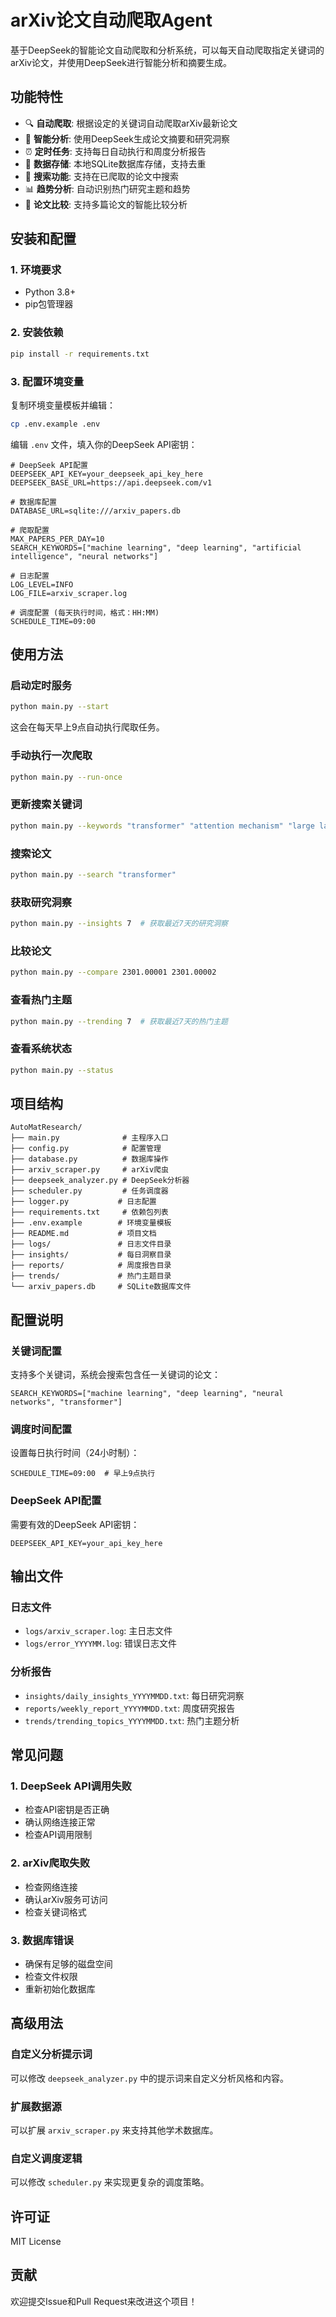 # arXiv论文自动爬取Agent

基于DeepSeek的智能论文自动爬取和分析系统，可以每天自动爬取指定关键词的arXiv论文，并使用DeepSeek进行智能分析和摘要生成。

## 功能特性

- 🔍 **自动爬取**: 根据设定的关键词自动爬取arXiv最新论文
- 🤖 **智能分析**: 使用DeepSeek生成论文摘要和研究洞察
- ⏰ **定时任务**: 支持每日自动执行和周度分析报告
- 💾 **数据存储**: 本地SQLite数据库存储，支持去重
- 🔎 **搜索功能**: 支持在已爬取的论文中搜索
- 📊 **趋势分析**: 自动识别热门研究主题和趋势
- 🔄 **论文比较**: 支持多篇论文的智能比较分析

## 安装和配置

### 1. 环境要求

- Python 3.8+
- pip包管理器

### 2. 安装依赖

```bash
pip install -r requirements.txt
```

### 3. 配置环境变量

复制环境变量模板并编辑：

```bash
cp .env.example .env
```

编辑 `.env` 文件，填入你的DeepSeek API密钥：

```env
# DeepSeek API配置
DEEPSEEK_API_KEY=your_deepseek_api_key_here
DEEPSEEK_BASE_URL=https://api.deepseek.com/v1

# 数据库配置
DATABASE_URL=sqlite:///arxiv_papers.db

# 爬取配置
MAX_PAPERS_PER_DAY=10
SEARCH_KEYWORDS=["machine learning", "deep learning", "artificial intelligence", "neural networks"]

# 日志配置
LOG_LEVEL=INFO
LOG_FILE=arxiv_scraper.log

# 调度配置 (每天执行时间，格式：HH:MM)
SCHEDULE_TIME=09:00
```

## 使用方法

### 启动定时服务

```bash
python main.py --start
```

这会在每天早上9点自动执行爬取任务。

### 手动执行一次爬取

```bash
python main.py --run-once
```

### 更新搜索关键词

```bash
python main.py --keywords "transformer" "attention mechanism" "large language models"
```

### 搜索论文

```bash
python main.py --search "transformer"
```

### 获取研究洞察

```bash
python main.py --insights 7  # 获取最近7天的研究洞察
```

### 比较论文

```bash
python main.py --compare 2301.00001 2301.00002
```

### 查看热门主题

```bash
python main.py --trending 7  # 获取最近7天的热门主题
```

### 查看系统状态

```bash
python main.py --status
```

## 项目结构

```
AutoMatResearch/
├── main.py              # 主程序入口
├── config.py            # 配置管理
├── database.py          # 数据库操作
├── arxiv_scraper.py     # arXiv爬虫
├── deepseek_analyzer.py # DeepSeek分析器
├── scheduler.py         # 任务调度器
├── logger.py           # 日志配置
├── requirements.txt     # 依赖包列表
├── .env.example        # 环境变量模板
├── README.md           # 项目文档
├── logs/               # 日志文件目录
├── insights/           # 每日洞察目录
├── reports/            # 周度报告目录
├── trends/             # 热门主题目录
└── arxiv_papers.db     # SQLite数据库文件
```

## 配置说明

### 关键词配置

支持多个关键词，系统会搜索包含任一关键词的论文：

```env
SEARCH_KEYWORDS=["machine learning", "deep learning", "neural networks", "transformer"]
```

### 调度时间配置

设置每日执行时间（24小时制）：

```env
SCHEDULE_TIME=09:00  # 早上9点执行
```

### DeepSeek API配置

需要有效的DeepSeek API密钥：

```env
DEEPSEEK_API_KEY=your_api_key_here
```

## 输出文件

### 日志文件
- `logs/arxiv_scraper.log`: 主日志文件
- `logs/error_YYYYMM.log`: 错误日志文件

### 分析报告
- `insights/daily_insights_YYYYMMDD.txt`: 每日研究洞察
- `reports/weekly_report_YYYYMMDD.txt`: 周度研究报告
- `trends/trending_topics_YYYYMMDD.txt`: 热门主题分析

## 常见问题

### 1. DeepSeek API调用失败
- 检查API密钥是否正确
- 确认网络连接正常
- 检查API调用限制

### 2. arXiv爬取失败
- 检查网络连接
- 确认arXiv服务可访问
- 检查关键词格式

### 3. 数据库错误
- 确保有足够的磁盘空间
- 检查文件权限
- 重新初始化数据库

## 高级用法

### 自定义分析提示词

可以修改 `deepseek_analyzer.py` 中的提示词来自定义分析风格和内容。

### 扩展数据源

可以扩展 `arxiv_scraper.py` 来支持其他学术数据库。

### 自定义调度逻辑

可以修改 `scheduler.py` 来实现更复杂的调度策略。

## 许可证

MIT License

## 贡献

欢迎提交Issue和Pull Request来改进这个项目！